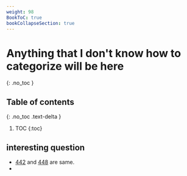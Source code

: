```yaml
---
weight: 98
BookToC: true
bookCollapseSection: true
---
```


# Anything that I don't know how to categorize will be here
{: .no_toc }

## Table of contents
{: .no_toc .text-delta }

1. TOC
{:toc}

## interesting question
- [442](442) and [448](448) are same.
- 


